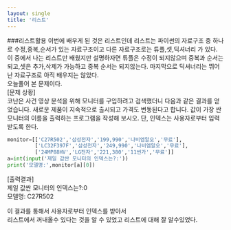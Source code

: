 ```yaml
---
layout: single
title: '리스트'
---
```


###리스트활용
이번에 배우게 된 것은 리스트인데 리스트는 파이썬의 자료구조 중 하나로 수정,중복,순서가 있는 자료구조이고 다른 자료구조로는
튜플,셋,딕셔너리 가 있다. 이 중에서 나는 리스트만 배웠지만 설명하자면 튜플은 수정이 되지않으며
중복과 순서는 되고,셋은 추가,삭제가 가능하고 중복 순서는 되지않는다.
마지막으로 딕셔너리는 뛰어난 자료구조로 아직 배우지는 않았다.  
오늘풀어 본 문제이다.  
[문제 상황]  
코난은 사건 영상 분석을 위해 모니터를 구입하려고 검색했더니 다음과 같은 결과를 얻었습니다.
새로운 제품이 지속적으로 출시되고 가격도 변동된다고 합니다. 값이 가장 싼 모니터의
이름을 출력하는 프로그램을 작성해 보시오. 단, 인덱스는 사용자로부터 입력받도록 한다.

~~~python
monitor=[['C27R502','삼성전자','199,990','나비엠알오','무료'],
         ['LC32F397F','삼성전자','249,990','나비엠알오','무료'],
         ['24MP88HV','LG전자','221,380','11번가','무료']]
a=int(input('제일 값싼 모니터의 인덱스는?:'))
print('모델명:',monitor[a][0])
~~~

[출력결과]  
제일 값싼 모니터의 인덱스는?:0  
모델명: C27R502

이 결과를 통해서 사용자로부터 인덱스를 받아서  
리스트에서 꺼내올수 있다는 것을 알 수 있었고 리스트에 대해 잘 알수있었다. 
